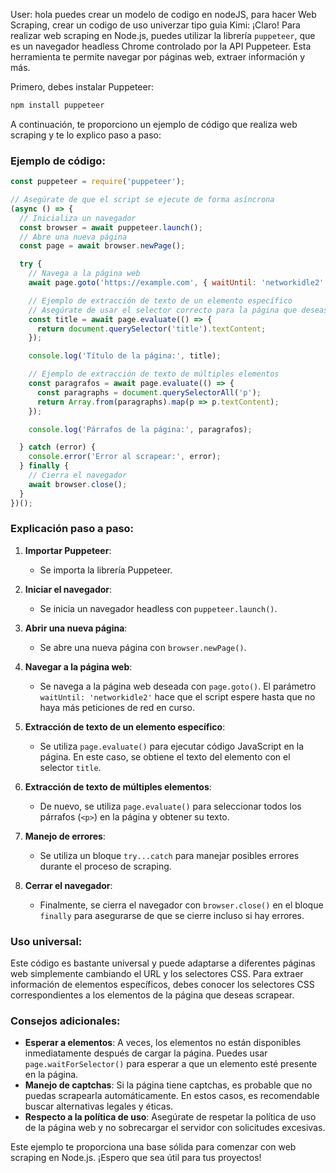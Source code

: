User: hola puedes crear un modelo de codigo en nodeJS, para hacer Web Scraping, crear un codigo de uso univerzar  tipo guia
Kimi: ¡Claro! Para realizar web scraping en Node.js, puedes utilizar la librería `puppeteer`, que es un navegador headless Chrome controlado por la API Puppeteer. Esta herramienta te permite navegar por páginas web, extraer información y más.

Primero, debes instalar Puppeteer:

```bash
npm install puppeteer
```

A continuación, te proporciono un ejemplo de código que realiza web scraping y te lo explico paso a paso:

### Ejemplo de código:

```javascript
const puppeteer = require('puppeteer');

// Asegúrate de que el script se ejecute de forma asíncrona
(async () => {
  // Inicializa un navegador
  const browser = await puppeteer.launch();
  // Abre una nueva página
  const page = await browser.newPage();

  try {
    // Navega a la página web
    await page.goto('https://example.com', { waitUntil: 'networkidle2' });

    // Ejemplo de extracción de texto de un elemento específico
    // Asegúrate de usar el selector correcto para la página que deseas scrapear
    const title = await page.evaluate(() => {
      return document.querySelector('title').textContent;
    });

    console.log('Título de la página:', title);

    // Ejemplo de extracción de texto de múltiples elementos
    const paragrafos = await page.evaluate(() => {
      const paragraphs = document.querySelectorAll('p');
      return Array.from(paragraphs).map(p => p.textContent);
    });

    console.log('Párrafos de la página:', paragrafos);

  } catch (error) {
    console.error('Error al scrapear:', error);
  } finally {
    // Cierra el navegador
    await browser.close();
  }
})();
```

### Explicación paso a paso:

1. **Importar Puppeteer**:
   - Se importa la librería Puppeteer.

2. **Iniciar el navegador**:
   - Se inicia un navegador headless con `puppeteer.launch()`.

3. **Abrir una nueva página**:
   - Se abre una nueva página con `browser.newPage()`.

4. **Navegar a la página web**:
   - Se navega a la página web deseada con `page.goto()`. El parámetro `waitUntil: 'networkidle2'` hace que el script espere hasta que no haya más peticiones de red en curso.

5. **Extracción de texto de un elemento específico**:
   - Se utiliza `page.evaluate()` para ejecutar código JavaScript en la página. En este caso, se obtiene el texto del elemento con el selector `title`.

6. **Extracción de texto de múltiples elementos**:
   - De nuevo, se utiliza `page.evaluate()` para seleccionar todos los párrafos (`<p>`) en la página y obtener su texto.

7. **Manejo de errores**:
   - Se utiliza un bloque `try...catch` para manejar posibles errores durante el proceso de scraping.

8. **Cerrar el navegador**:
   - Finalmente, se cierra el navegador con `browser.close()` en el bloque `finally` para asegurarse de que se cierre incluso si hay errores.

### Uso universal:

Este código es bastante universal y puede adaptarse a diferentes páginas web simplemente cambiando el URL y los selectores CSS. Para extraer información de elementos específicos, debes conocer los selectores CSS correspondientes a los elementos de la página que deseas scrapear.

### Consejos adicionales:

- **Esperar a elementos**: A veces, los elementos no están disponibles inmediatamente después de cargar la página. Puedes usar `page.waitForSelector()` para esperar a que un elemento esté presente en la página.
- **Manejo de captchas**: Si la página tiene captchas, es probable que no puedas scrapearla automáticamente. En estos casos, es recomendable buscar alternativas legales y éticas.
- **Respecto a la política de uso**: Asegúrate de respetar la política de uso de la página web y no sobrecargar el servidor con solicitudes excesivas.

Este ejemplo te proporciona una base sólida para comenzar con web scraping en Node.js. ¡Espero que sea útil para tus proyectos!
